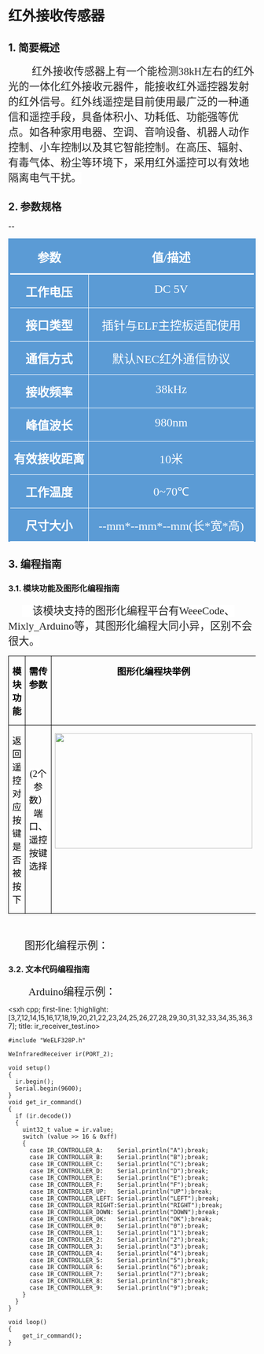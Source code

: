 # 红外接收传感器

## 1. 简要概述

<html><body>

<p class=MsoTitle align=left style='text-align:left;text-indent:36.0pt'><span
style='font-size:16.0pt;font-family:宋体;color:#222222;letter-spacing:0pt;
background:white'>红外接收传感器上有一个能检测<span lang=EN-US>38kH</span>左右的红外光的一体化红外接收元器件，能接收红外遥控器发射的红外信号。红外线遥控是目前使用最广泛的一种通信和遥控手段，具备体积小、功耗低、功能强等优点。如各种家用电器、空调、音响设备、机器人动作控制、小车控制以及其它智能控制。在高压、辐射、有毒气体、粉尘等环境下，采用红外遥控可以有效地隔离电气干扰。</span><span
lang=EN-US>&nbsp;</span></p>
</body></html>

## 2. 参数规格

<html><body>--

<div align=center>

<table class=MsoNormalTable border=0 cellspacing=0 cellpadding=0
 style='border-collapse:collapse'>
 <tr>
  <td width=244 valign=top style='width:183.0pt;border-top:solid #5B9BD5 3.0pt;
  border-left:solid #5B9BD5 3.0pt;border-bottom:solid white 2.25pt;border-right:
  none;background:#5B9BD5;padding:0cm 5.4pt 0cm 5.4pt'>
  <p class=MsoNormal align=center style='text-align:center'><b><span
  style='font-size:18.0pt;font-family:宋体;color:white'>参数</span></b></p>
  </td>
  <td width=528 valign=top style='width:396.0pt;border-top:solid #5B9BD5 3.0pt;
  border-left:none;border-bottom:solid white 2.25pt;border-right:solid #5B9BD5 3.0pt;
  background:#5B9BD5;padding:0cm 5.4pt 0cm 5.4pt'>
  <p class=MsoNormal align=center style='text-align:center'><b><span
  style='font-size:18.0pt;font-family:宋体;color:white'>值<span lang=EN-US>/</span>描述</span></b></p>
  </td>
 </tr>
 <tr>
  <td width=244 valign=top style='width:183.0pt;border-top:none;border-left:
  solid #5B9BD5 3.0pt;border-bottom:solid white 1.0pt;border-right:solid white 1.0pt;
  background:#5B9BD5;padding:0cm 5.4pt 0cm 5.4pt'>
  <p class=MsoNormal align=center style='text-align:center'><b><span
  style='font-size:18.0pt;font-family:宋体;color:white'>工作电压</span></b></p>
  </td>
  <td width=528 valign=top style='width:396.0pt;border-top:none;border-left:
  none;border-bottom:solid white 1.0pt;border-right:solid #5B9BD5 3.0pt;
  background:#5B9BD5;padding:0cm 5.4pt 0cm 5.4pt'>
  <p class=MsoNormal align=center style='text-align:center'><span lang=EN-US
  style='font-size:18.0pt;font-family:宋体;color:white'>DC 5V</span></p>
  </td>
 </tr>
 <tr>
  <td width=244 valign=top style='width:183.0pt;border-top:none;border-left:
  solid #5B9BD5 3.0pt;border-bottom:none;border-right:solid white 1.0pt;
  background:#5B9BD5;padding:0cm 5.4pt 0cm 5.4pt'>
  <p class=MsoNormal align=center style='text-align:center'><b><span
  style='font-size:18.0pt;font-family:宋体;color:white'>接口类型</span></b></p>
  </td>
  <td width=528 valign=top style='width:396.0pt;border:none;border-right:solid #5B9BD5 3.0pt;
  background:#5B9BD5;padding:0cm 5.4pt 0cm 5.4pt'>
  <p class=MsoNormal align=center style='text-align:center'><span
  style='font-size:18.0pt;font-family:宋体;color:white'>插针与<span lang=EN-US>ELF</span>主控板适配使用</span></p>
  </td>
 </tr>
 <tr>
  <td width=244 valign=top style='width:183.0pt;border:solid white 1.0pt;
  border-left:solid #5B9BD5 3.0pt;background:#5B9BD5;padding:0cm 5.4pt 0cm 5.4pt'>
  <p class=MsoNormal align=center style='text-align:center'><b><span
  style='font-size:18.0pt;font-family:宋体;color:white'>通信方式</span></b></p>
  </td>
  <td width=528 valign=top style='width:396.0pt;border-top:solid white 1.0pt;
  border-left:none;border-bottom:solid white 1.0pt;border-right:solid #5B9BD5 3.0pt;
  background:#5B9BD5;padding:0cm 5.4pt 0cm 5.4pt'>
  <p class=MsoNormal align=center style='text-align:center'><span
  style='font-size:18.0pt;font-family:宋体;color:white'>默认<span lang=EN-US>NEC</span>红外通信协议</span></p>
  </td>
 </tr>
 <tr>
  <td width=244 valign=top style='width:183.0pt;border-top:none;border-left:
  solid #5B9BD5 3.0pt;border-bottom:none;border-right:solid white 1.0pt;
  background:#5B9BD5;padding:0cm 5.4pt 0cm 5.4pt'>
  <p class=MsoNormal align=center style='text-align:center'><b><span
  style='font-size:18.0pt;font-family:宋体;color:white'>接收频率</span></b></p>
  </td>
  <td width=528 valign=top style='width:396.0pt;border:none;border-right:solid #5B9BD5 3.0pt;
  background:#5B9BD5;padding:0cm 5.4pt 0cm 5.4pt'>
  <p class=MsoNormal align=center style='text-align:center'><span lang=EN-US
  style='font-size:18.0pt;font-family:宋体;color:white'>38kHz</span></p>
  </td>
 </tr>
 <tr>
  <td width=244 valign=top style='width:183.0pt;border:solid white 1.0pt;
  border-left:solid #5B9BD5 3.0pt;background:#5B9BD5;padding:0cm 5.4pt 0cm 5.4pt'>
  <p class=MsoNormal align=center style='text-align:center'><b><span
  style='font-size:18.0pt;font-family:宋体;color:white'>峰值波长</span></b></p>
  </td>
  <td width=528 valign=top style='width:396.0pt;border-top:solid white 1.0pt;
  border-left:none;border-bottom:solid white 1.0pt;border-right:solid #5B9BD5 3.0pt;
  background:#5B9BD5;padding:0cm 5.4pt 0cm 5.4pt'>
  <p class=MsoNormal align=center style='text-align:center'><span lang=EN-US
  style='font-size:18.0pt;font-family:宋体;color:white'>980nm</span></p>
  </td>
 </tr>
 <tr>
  <td width=244 valign=top style='width:183.0pt;border-top:none;border-left:
  solid #5B9BD5 3.0pt;border-bottom:solid white 1.0pt;border-right:solid white 1.0pt;
  background:#5B9BD5;padding:0cm 5.4pt 0cm 5.4pt'>
  <p class=MsoNormal align=center style='text-align:center'><b><span
  style='font-size:18.0pt;font-family:宋体;color:white'>有效接收距离</span></b></p>
  </td>
  <td width=528 valign=top style='width:396.0pt;border-top:none;border-left:
  none;border-bottom:solid white 1.0pt;border-right:solid #5B9BD5 3.0pt;
  background:#5B9BD5;padding:0cm 5.4pt 0cm 5.4pt'>
  <p class=MsoNormal align=center style='text-align:center'><span lang=EN-US
  style='font-size:18.0pt;font-family:宋体;color:white'>10</span><span
  style='font-size:18.0pt;font-family:宋体;color:white'>米</span></p>
  </td>
 </tr>
 <tr>
  <td width=244 valign=top style='width:183.0pt;border-top:none;border-left:
  solid #5B9BD5 3.0pt;border-bottom:solid white 1.0pt;border-right:solid white 1.0pt;
  background:#5B9BD5;padding:0cm 5.4pt 0cm 5.4pt'>
  <p class=MsoNormal align=center style='text-align:center'><b><span
  style='font-size:18.0pt;font-family:宋体;color:white'>工作温度</span></b></p>
  </td>
  <td width=528 valign=top style='width:396.0pt;border-top:none;border-left:
  none;border-bottom:solid white 1.0pt;border-right:solid #5B9BD5 3.0pt;
  background:#5B9BD5;padding:0cm 5.4pt 0cm 5.4pt'>
  <p class=MsoNormal align=center style='text-align:center'><span lang=EN-US
  style='font-size:18.0pt;font-family:宋体;color:white'>0~70</span><span
  style='font-size:18.0pt;font-family:宋体;color:white'>℃</span></p>
  </td>
 </tr>
 <tr>
  <td width=244 valign=top style='width:183.0pt;border-top:none;border-left:
  solid #5B9BD5 3.0pt;border-bottom:solid white 1.0pt;border-right:solid white 1.0pt;
  background:#5B9BD5;padding:0cm 5.4pt 0cm 5.4pt'>
  <p class=MsoNormal align=center style='text-align:center'><b><span
  style='font-size:18.0pt;font-family:宋体;color:white'>尺寸大小</span></b></p>
  </td>
  <td width=528 valign=top style='width:396.0pt;border-top:none;border-left:
  none;border-bottom:solid white 1.0pt;border-right:solid #5B9BD5 3.0pt;
  background:#5B9BD5;padding:0cm 5.4pt 0cm 5.4pt'>
  <p class=MsoNormal align=center style='text-align:center'><span lang=EN-US
  style='font-size:18.0pt;font-family:宋体;color:white'>--mm*--mm*--mm(</span><span
  style='font-size:18.0pt;font-family:宋体;color:white'>长<span lang=EN-US>*</span>宽<span
  lang=EN-US>*</span>高<span lang=EN-US>)</span></span></p>
  </td>
 </tr>
</table>
</div>
</body></html>

## 3. 编程指南

### 3.1. 模块功能及图形化编程指南

<html><body>

<p class=MsoNormal style='text-indent:21.0pt'><span lang=EN-US
style='font-size:16.0pt;font-family:华文楷体;color:#222222;background:white'>&nbsp;&nbsp;&nbsp;
</span><span style='font-size:16.0pt;font-family:宋体;color:#222222;background:
white'>该模块支持的图形化编程平台有<span lang=EN-US>WeeeCode</span>、<span lang=EN-US>Mixly_Arduino</span>等，其图形化编程大同小异，区别不会很大。</span></p>

<div align=center>
<table class=MsoNormalTable border=0 cellspacing=0 cellpadding=0
 style='border-collapse:collapse'>
 <tr>
  <td width=257 valign=top style='width:192.65pt;border:solid windowtext 1.0pt;
  padding:0cm 5.4pt 0cm 5.4pt'>
  <p class=MsoNormal align=center style='text-align:center'><b><span
  style='font-size:14.0pt;font-family:华文楷体;color:black;background:white'>模块功能</span></b></p>
  </td>
  <td width=223 valign=top style='width:166.95pt;border:solid windowtext 1.0pt;
  border-left:none;padding:0cm 5.4pt 0cm 5.4pt'>
  <p class=MsoNormal align=center style='text-align:center'><b><span
  style='font-size:14.0pt;font-family:华文楷体;color:black;background:white'>需传参数</span></b></p>
  </td>
  <td width=462 valign=top style='width:346.5pt;border:solid windowtext 1.0pt;
  border-left:none;padding:0cm 5.4pt 0cm 5.4pt'>
  <p class=MsoNormal align=center style='text-align:center'><b><span
  style='font-size:14.0pt;font-family:华文楷体;color:black;background:white'>图形化编程块举例</span></b></p>
  </td>
 </tr>
 <tr style='height:12.95pt'>
  <td width=257 style='width:192.65pt;border:solid windowtext 1.0pt;border-top:
  none;padding:0cm 5.4pt 0cm 5.4pt;height:12.95pt'>
  <p class=MsoNormal align=center style='text-align:center'><span
  style='font-size:14.0pt;font-family:华文楷体;color:black;background:white'>返回遥控对应按键是否被按下</span></p>
  </td>
  <td width=223 style='width:166.95pt;border-top:none;border-left:none;
  border-bottom:solid windowtext 1.0pt;border-right:solid windowtext 1.0pt;
  padding:0cm 5.4pt 0cm 5.4pt;height:12.95pt'>
  <p class=MsoNormal align=center style='text-align:center'><span lang=EN-US
  style='font-size:14.0pt;font-family:华文楷体;color:black;background:white'>(2</span><span
  style='font-size:14.0pt;font-family:华文楷体;color:black;background:white'>个参数）端口、遥控按键选择</span></p>
  </td>
  <td width=462 valign=top style='width:346.5pt;border-top:none;border-left:
  none;border-bottom:solid windowtext 1.0pt;border-right:solid windowtext 1.0pt;
  padding:0cm 5.4pt 0cm 5.4pt;height:12.95pt'>
  <p class=MsoNormal align=center style='text-align:center'><span lang=EN-US><img
  width=402 height=235 id="图片 1" src="docs\electronic_modules\elf_dip\ir_sensor\ir_sensor.md\20200220-173641.png"></span></p>
  </td>
 </tr>
</table>


</div>
<p class=MsoNormal align=left style='text-align:left;text-indent:21.0pt'><span
lang=EN-US style='color:white'>&nbsp;</span></p>

<p class=MsoNormal style='text-indent:21.0pt'><span lang=EN-US
style='font-size:16.0pt;font-family:华文楷体'>&nbsp;</span><span style='font-size:
16.0pt;font-family:宋体'>图形化编程示例：</span></p>
</body></html>

### 3.2. 文本代码编程指南

<html><body>

<p class=MsoTitle style='text-indent:31.0pt'><span lang=EN-US style='font-size:
16.0pt;font-family:等线'>Arduino</span><span style='font-size:16.0pt;font-family:
等线'>编程示例：</span></p>
</body></html>

<sxh cpp; first-line: 1;highlight: [3,7,12,14,15,16,17,18,19,20,21,22,23,24,25,26,27,28,29,30,31,32,33,34,35,36,37]; title: ir_receiver_test.ino>

```
#include "WeELF328P.h"

WeInfraredReceiver ir(PORT_2);

void setup()
{  
  ir.begin(); 
  Serial.begin(9600);
}
void get_ir_command()
{
  if (ir.decode())
  {
    uint32_t value = ir.value;
    switch (value >> 16 & 0xff)
    {
      case IR_CONTROLLER_A:    Serial.println("A");break;
      case IR_CONTROLLER_B:    Serial.println("B");break;
      case IR_CONTROLLER_C:    Serial.println("C");break;
      case IR_CONTROLLER_D:    Serial.println("D");break;
      case IR_CONTROLLER_E:    Serial.println("E");break;
      case IR_CONTROLLER_F:    Serial.println("F");break;
      case IR_CONTROLLER_UP:   Serial.println("UP");break;
      case IR_CONTROLLER_LEFT: Serial.println("LEFT");break;
      case IR_CONTROLLER_RIGHT:Serial.println("RIGHT");break;
      case IR_CONTROLLER_DOWN: Serial.println("DOWN");break;
      case IR_CONTROLLER_OK:   Serial.println("OK");break;
      case IR_CONTROLLER_0:    Serial.println("0");break;
      case IR_CONTROLLER_1:    Serial.println("1");break;
      case IR_CONTROLLER_2:    Serial.println("2");break;
      case IR_CONTROLLER_3:    Serial.println("3");break;
      case IR_CONTROLLER_4:    Serial.println("4");break;
      case IR_CONTROLLER_5:    Serial.println("5");break;
      case IR_CONTROLLER_6:    Serial.println("6");break;
      case IR_CONTROLLER_7:    Serial.println("7");break;
      case IR_CONTROLLER_8:    Serial.println("8");break;
      case IR_CONTROLLER_9:    Serial.println("9");break;
    }
  }
}

void loop() 
{
    get_ir_command();
}
```

</sxh>